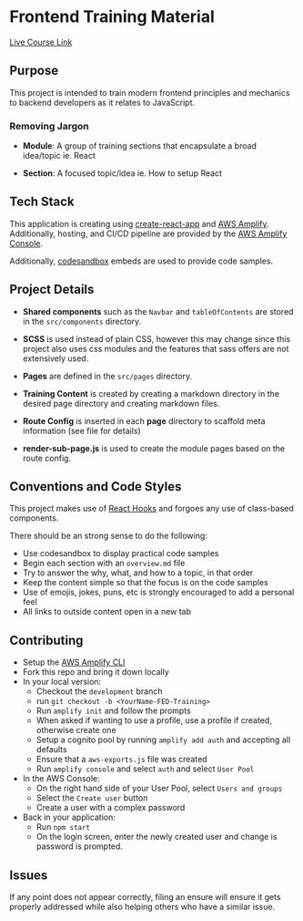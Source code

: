 # Frontend Training Material

[Live Course Link](https://master.d1izkauzq6r5zu.amplifyapp.com/)

## Purpose

This project is intended to train modern frontend principles and mechanics to backend developers as it relates to JavaScript.

### Removing Jargon

- **Module**: A group of training sections that encapsulate a broad idea/topic ie. React

- **Section**: A focused topic/idea ie. How to setup React

## Tech Stack

This application is creating using [create-react-app](https://facebook.github.io/create-react-app/docs/getting-started) and [AWS Amplify](https://aws-amplify.github.io/). Additionally, hosting, and CI/CD pipeline are provided by the [AWS Amplify Console](https://aws.amazon.com/amplify/console/).

Additionally, [codesandbox](https://codesandbox.io) embeds are used to provide code samples.

## Project Details

- **Shared components** such as the `Navbar` and `tableOfContents` are stored in the `src/components` directory.

- **SCSS** is used instead of plain CSS, however this may change since this project also uses css modules and the features that sass offers are not extensively used.

- **Pages** are defined in the `src/pages` directory.

- **Training Content** is created by creating a markdown directory in the desired page directory and creating markdown files.

- **Route Config** is inserted in each **page** directory to scaffold meta information (see file for details)

- **render-sub-page.js** is used to create the module pages based on the route config.

## Conventions and Code Styles

This project makes use of [React Hooks](https://reactjs.org/docs/hooks-intro.html) and forgoes any use of class-based components.

There should be an strong sense to do the following:

- Use codesandbox to display practical code samples
- Begin each section with an `overview.md` file
- Try to answer the why, what, and how to a topic, in that order
- Keep the content simple so that the focus is on the code samples
- Use of emojis, jokes, puns, etc is strongly encouraged to add a personal feel
- All links to outside content open in a new tab

## Contributing

- Setup the [AWS Amplify CLI](https://aws-amplify.github.io/docs/)
- Fork this repo and bring it down locally
- In your local version:
  - Checkout the `development` branch
  - run `git checkout -b <YourName-FED-Training>`
  - Run `amplify init` and follow the prompts
  - When asked if wanting to use a profile, use a profile if created, otherwise create one
  - Setup a cognito pool by running `amplify add auth` and accepting all defaults
  - Ensure that a `aws-exports.js` file was created
  - Run `amplify console` and select `auth` and select `User Pool`
- In the AWS Console:
  - On the right hand side of your User Pool, select `Users and groups`
  - Select the `Create user` button
  - Create a user with a complex password
- Back in your application:
  - Run `npm start`
  - On the login screen, enter the newly created user and change is password is prompted.

## Issues

If any point does not appear correctly, filing an ensure will ensure it gets properly addressed while also helping others who have a similar issue.
